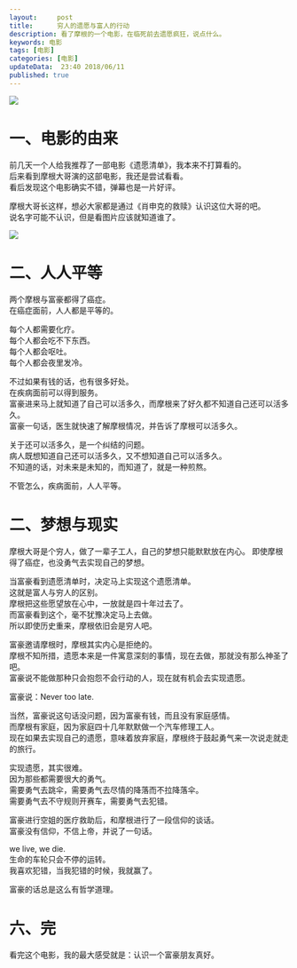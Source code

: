 ```yaml
---   
layout:     post  
title:      穷人的遗愿与富人的行动
description: 看了摩根的一个电影，在临死前去遗愿疯狂，说点什么。  
keywords: 电影  
tags: [电影]  
categories: [电影]  
updateData:  23:40 2018/06/11   
published: true   
---  
```



![](https://res2018.tiankonguse.com/images/2018/06/p708613284.webp)



# 一、电影的由来

前几天一个人给我推荐了一部电影《遗愿清单》，我本来不打算看的。  
后来看到摩根大哥演的这部电影，我还是尝试看看。  
看后发现这个电影确实不错，弹幕也是一片好评。  


摩根大哥长这样，想必大家都是通过《肖申克的救赎》认识这位大哥的吧。  
说名字可能不认识，但是看图片应该就知道谁了。  

![](https://res2018.tiankonguse.com/images/2018/06/20180611234649.png)


# 二、人人平等  

两个摩根与富豪都得了癌症。  
在癌症面前，人人都是平等的。  


每个人都需要化疗。    
每个人都会吃不下东西。  
每个人都会呕吐。  
每个人都会夜里发冷。  


不过如果有钱的话，也有很多好处。  
在疾病面前可以得到服务。  
富豪进来马上就知道了自己可以活多久，而摩根来了好久都不知道自己还可以活多久。  
富豪一句话，医生就快速了解摩根情况，并告诉了摩根可以活多久。  


关于还可以活多久，是一个纠结的问题。  
病人既想知道自己还可以活多久，又不想知道自己可以活多久。  
不知道的话，对未来是未知的，而知道了，就是一种煎熬。  


不管怎么，疾病面前，人人平等。  


# 二、梦想与现实

摩根大哥是个穷人，做了一辈子工人，自己的梦想只能默默放在内心。 
即使摩根得了癌症，也没勇气去实现自己的梦想。  
 

当富豪看到遗愿清单时，决定马上实现这个遗愿清单。  
这就是富人与穷人的区别。  
摩根把这些愿望放在心中，一放就是四十年过去了。  
而富豪看到这个，毫不犹豫决定马上去做。  
所以即使历史重来，摩根依旧会是穷人吧。  


富豪邀请摩根时，摩根其实内心是拒绝的。  
摩根不知所措，遗愿本来是一件寓意深刻的事情，现在去做，那就没有那么神圣了吧。  
富豪说不能做那种只会抱怨不会行动的人，现在就有机会去实现遗愿。  


富豪说：Never too late.    


当然，富豪说这句话没问题，因为富豪有钱，而且没有家庭感情。  
而摩根有家庭，因为家庭四十几年默默做一个汽车修理工人。  
现在如果去实现自己的遗愿，意味着放弃家庭，摩根终于鼓起勇气来一次说走就走的旅行。  


实现遗愿，其实很难。  
因为那些都需要很大的勇气。  
需要勇气去跳伞，需要勇气去尽情的降落而不拉降落伞。  
需要勇气去不守规则开赛车，需要勇气去犯错。  


富豪进行空姐的医疗救助后，和摩根进行了一段信仰的谈话。  
富豪没有信仰，不信上帝，并说了一句话。  


we live, we die.  
生命的车轮只会不停的运转。  
我喜欢犯错，当我犯错的时候，我就赢了。  


富豪的话总是这么有哲学道理。  



# 六、完

看完这个电影，我的最大感受就是：认识一个富豪朋友真好。  


